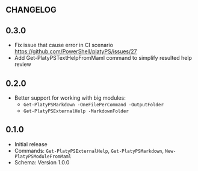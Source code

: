 CHANGELOG
-------------

## 0.3.0

*   Fix issue that cause error in CI scenario https://github.com/PowerShell/platyPS/issues/27
*   Add Get-PlatyPSTextHelpFromMaml command to simplify resulted help review

## 0.2.0

*   Better support for working with big modules:
    *   `Get-PlatyPSMarkdown -OneFilePerCommand -OutputFolder`
    *   `Get-PlatyPSExternalHelp -MarkdownFolder`

## 0.1.0

*   Initial release
*   Commands: `Get-PlatyPSExternalHelp`, `Get-PlatyPSMarkdown`, `New-PlatyPSModuleFromMaml`
*   Schema: Version 1.0.0
